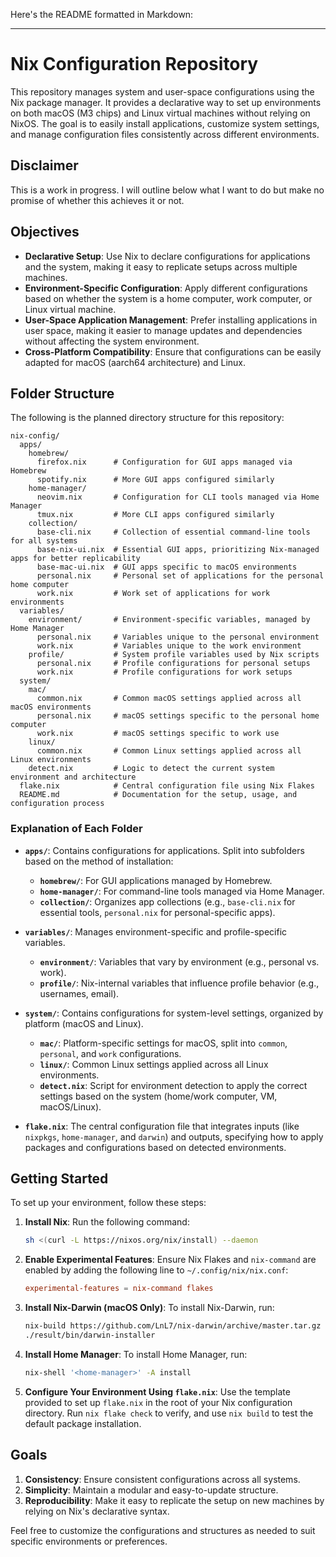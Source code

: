 Here's the README formatted in Markdown:

---

# Nix Configuration Repository

This repository manages system and user-space configurations using the Nix package manager. It provides a declarative way to set up environments on both macOS (M3 chips) and Linux virtual machines without relying on NixOS. The goal is to easily install applications, customize system settings, and manage configuration files consistently across different environments.

## Disclaimer

This is a work in progress. I will outline below what I want to do but make no promise of whether this achieves it or not.

## Objectives

- **Declarative Setup**: Use Nix to declare configurations for applications and the system, making it easy to replicate setups across multiple machines.
- **Environment-Specific Configuration**: Apply different configurations based on whether the system is a home computer, work computer, or Linux virtual machine.
- **User-Space Application Management**: Prefer installing applications in user space, making it easier to manage updates and dependencies without affecting the system environment.
- **Cross-Platform Compatibility**: Ensure that configurations can be easily adapted for macOS (aarch64 architecture) and Linux.

## Folder Structure

The following is the planned directory structure for this repository:

```
nix-config/
  apps/
    homebrew/
      firefox.nix      # Configuration for GUI apps managed via Homebrew
      spotify.nix      # More GUI apps configured similarly
    home-manager/
      neovim.nix       # Configuration for CLI tools managed via Home Manager
      tmux.nix         # More CLI apps configured similarly
    collection/
      base-cli.nix     # Collection of essential command-line tools for all systems
      base-nix-ui.nix  # Essential GUI apps, prioritizing Nix-managed apps for better replicability
      base-mac-ui.nix  # GUI apps specific to macOS environments
      personal.nix     # Personal set of applications for the personal home computer
      work.nix         # Work set of applications for work environments
  variables/
    environment/       # Environment-specific variables, managed by Home Manager
      personal.nix     # Variables unique to the personal environment
      work.nix         # Variables unique to the work environment
    profile/           # System profile variables used by Nix scripts
      personal.nix     # Profile configurations for personal setups
      work.nix         # Profile configurations for work setups
  system/
    mac/
      common.nix       # Common macOS settings applied across all macOS environments
      personal.nix     # macOS settings specific to the personal home computer
      work.nix         # macOS settings specific to work use
    linux/
      common.nix       # Common Linux settings applied across all Linux environments
    detect.nix         # Logic to detect the current system environment and architecture
  flake.nix            # Central configuration file using Nix Flakes
  README.md            # Documentation for the setup, usage, and configuration process
```

### Explanation of Each Folder

- **`apps/`**: Contains configurations for applications. Split into subfolders based on the method of installation:
  - **`homebrew/`**: For GUI applications managed by Homebrew.
  - **`home-manager/`**: For command-line tools managed via Home Manager.
  - **`collection/`**: Organizes app collections (e.g., `base-cli.nix` for essential tools, `personal.nix` for personal-specific apps).

- **`variables/`**: Manages environment-specific and profile-specific variables.
  - **`environment/`**: Variables that vary by environment (e.g., personal vs. work).
  - **`profile/`**: Nix-internal variables that influence profile behavior (e.g., usernames, email).

- **`system/`**: Contains configurations for system-level settings, organized by platform (macOS and Linux).
  - **`mac/`**: Platform-specific settings for macOS, split into `common`, `personal`, and `work` configurations.
  - **`linux/`**: Common Linux settings applied across all Linux environments.
  - **`detect.nix`**: Script for environment detection to apply the correct settings based on the system (home/work computer, VM, macOS/Linux).

- **`flake.nix`**: The central configuration file that integrates inputs (like `nixpkgs`, `home-manager`, and `darwin`) and outputs, specifying how to apply packages and configurations based on detected environments.

## Getting Started

To set up your environment, follow these steps:

1. **Install Nix**:
   Run the following command:
   ```bash
   sh <(curl -L https://nixos.org/nix/install) --daemon
   ```

2. **Enable Experimental Features**:
   Ensure Nix Flakes and `nix-command` are enabled by adding the following line to `~/.config/nix/nix.conf`:
   ```conf
   experimental-features = nix-command flakes
   ```

3. **Install Nix-Darwin (macOS Only)**:
   To install Nix-Darwin, run:
   ```bash
   nix-build https://github.com/LnL7/nix-darwin/archive/master.tar.gz -A installer
   ./result/bin/darwin-installer
   ```

4. **Install Home Manager**:
   To install Home Manager, run:
   ```bash
   nix-shell '<home-manager>' -A install
   ```

5. **Configure Your Environment Using `flake.nix`**:
   Use the template provided to set up `flake.nix` in the root of your Nix configuration directory. Run `nix flake check` to verify, and use `nix build` to test the default package installation.

## Goals

1. **Consistency**: Ensure consistent configurations across all systems.
2. **Simplicity**: Maintain a modular and easy-to-update structure.
3. **Reproducibility**: Make it easy to replicate the setup on new machines by relying on Nix's declarative syntax.

Feel free to customize the configurations and structures as needed to suit specific environments or preferences.
